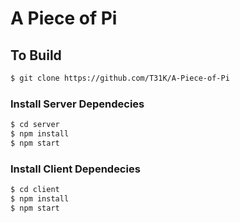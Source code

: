 # A Piece of Pi



## To Build
```sh
$ git clone https://github.com/T31K/A-Piece-of-Pi
```

### Install Server Dependecies
```sh
$ cd server
$ npm install 
$ npm start
```

### Install Client Dependecies
```sh
$ cd client
$ npm install
$ npm start
```

